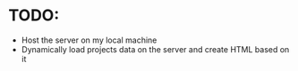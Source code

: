 # TODO:
* Host the server on my local machine 
* Dynamically load projects data on the server and create HTML based on it
